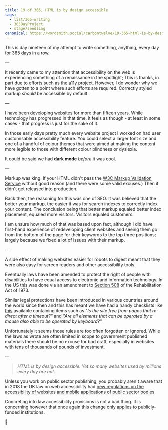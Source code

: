 ```yaml
---
title: 19 of 365, HTML is by design accessible
tags:
  - list/365-writing
  - 365DayProject
  - stage/seedling
canonical: https://wordsmith.social/carbontwelve/19-365-html-is-by-design-accessible
---
```



This is day nineteen of my attempt to write something, anything, every day for 365 days in a row.

—

It recently came to my attention that accessibility on the web is experiencing something of a renaissance in the spotlight; This is thanks, in part due to efforts such as [the a11y project](https://a11yproject.com/). However, I do wonder why we have gotten to a point where such efforts are required. Correctly styled markup _should_ be accessible by default.

—

I have been developing websites for more than fifteen years. While technology has progressed in that time, it feels as though - at least in some cases - that progress is just for the sake of it.

In those early days pretty much every website project I worked on had user customisable accessibility feature. You could select a larger font size and one of a handful of colour themes that were aimed at making the content more legible to those with different colour blindness or dyslexia.

It could be said we had **dark mode** _before_ it was cool.

—

Markup was king. If your HTML didn't pass the [W3C Markup Validation Service](https://validator.w3.org/) without good reason (and there were some valid excuses.) Then it didn't get released into production.

Back then, the reasoning for this was one of SEO. It was believed that the better your markup, the easier it was for search indexes to correctly index your content. The conclusion being that better markup equaled better index placement, equaled more visitors. Visitors equaled customers.

I am unsure how much of that was based upon fact, although I did have first-hand experience of redeveloping client websites and seeing them go from the bottom of the page for their keywords to the top three positions; largely because we fixed a lot of issues with their markup.

—

A side effect of making websites easier for robots to digest meant that they were also easy for screen readers and other accessibility tools.

Eventually laws have been amended to protect the right of people with disabilities to have equal access to electronic and information technology. In the US this was done via an amendment to [Section 508](https://www.access-board.gov/guidelines-and-standards/communications-and-it/about-the-ict-refresh/final-rule) of the Rehabilitation Act of 1973.

Similar legal protections have been introduced in various countries around the world since then and this has meant we have had a handy checklists like [this](https://www.hhs.gov/web/section-508/making-files-accessible/checklist/html/index.html) available containing items such as _"Is the site free from pages that re-direct after a timeout?"_ and _"Are all elements that can be operated by a mouse also able to be operated by keyboard?"_

Unfortunately it seems those rules are too often forgotten or ignored. While the laws as wrote are often limited in scope to government published materials there should be no excuse for bad craft, especially in websites with tens of thousands of pounds of investment.

—

> _HTML is by design accessible. Yet so many websites used by millions every day are not._

Unless you work on public sector publishing, you probably aren't aware that in 2018 the UK law on web accessibility had [new regulations on the accessibility of websites and mobile applications of public sector bodies](http://www.legislation.gov.uk/uksi/2018/952/contents/made).

Concreting into law accessibility provisions is not a bad thing. It is concerning however that once again this change only applies to publicly-funded institutions.

🌻